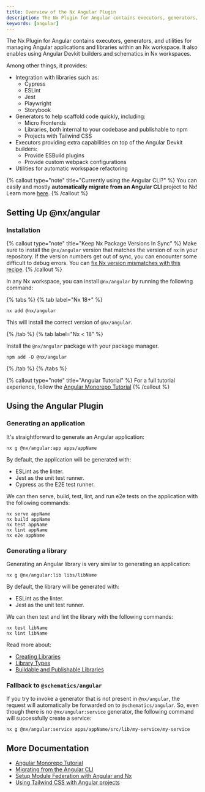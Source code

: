```yaml
---
title: Overview of the Nx Angular Plugin
description: The Nx Plugin for Angular contains executors, generators, and utilities for managing Angular applications and libraries within an Nx workspace.
keywords: [angular]
---
```


The Nx Plugin for Angular contains executors, generators, and utilities for managing Angular applications and libraries
within an Nx workspace. It also enables using Angular Devkit builders and schematics in Nx workspaces.

Among other things, it provides:

- Integration with libraries such as:
  - Cypress
  - ESLint
  - Jest
  - Playwright
  - Storybook
- Generators to help scaffold code quickly, including:
  - Micro Frontends
  - Libraries, both internal to your codebase and publishable to npm
  - Projects with Tailwind CSS
- Executors providing extra capabilities on top of the Angular Devkit builders:
  - Provide ESBuild plugins
  - Provide custom webpack configurations
- Utilities for automatic workspace refactoring

{% callout type="note" title="Currently using the Angular CLI?" %}
You can easily and mostly **automatically migrate from an Angular CLI** project to Nx! Learn
more [here](/recipes/angular/migration/angular).
{% /callout %}

## Setting Up @nx/angular

### Installation

{% callout type="note" title="Keep Nx Package Versions In Sync" %}
Make sure to install the `@nx/angular` version that matches the version of `nx` in your repository. If the version numbers get out of sync, you can encounter some difficult to debug errors. You can [fix Nx version mismatches with this recipe](/recipes/tips-n-tricks/keep-nx-versions-in-sync).
{% /callout %}

In any Nx workspace, you can install `@nx/angular` by running the following command:

{% tabs %}
{% tab label="Nx 18+" %}

```shell {% skipRescope=true %}
nx add @nx/angular
```

This will install the correct version of `@nx/angular`.

{% /tab %}
{% tab label="Nx < 18" %}

Install the `@nx/angular` package with your package manager.

```shell
npm add -D @nx/angular
```

{% /tab %}
{% /tabs %}

{% callout type="note" title="Angular Tutorial" %}
For a full tutorial experience, follow the [Angular Monorepo Tutorial](/getting-started/tutorials/angular-monorepo-tutorial)
{% /callout %}

## Using the Angular Plugin

### Generating an application

It's straightforward to generate an Angular application:

```shell
nx g @nx/angular:app apps/appName
```

By default, the application will be generated with:

- ESLint as the linter.
- Jest as the unit test runner.
- Cypress as the E2E test runner.

We can then serve, build, test, lint, and run e2e tests on the application with the following commands:

```shell
nx serve appName
nx build appName
nx test appName
nx lint appName
nx e2e appName
```

### Generating a library

Generating an Angular library is very similar to generating an application:

```shell
nx g @nx/angular:lib libs/libName
```

By default, the library will be generated with:

- ESLint as the linter.
- Jest as the unit test runner.

We can then test and lint the library with the following commands:

```shell
nx test libName
nx lint libName
```

Read more about:

- [Creating Libraries](/concepts/decisions/project-size)
- [Library Types](/concepts/decisions/project-dependency-rules)
- [Buildable and Publishable Libraries](/concepts/buildable-and-publishable-libraries)

### Fallback to `@schematics/angular`

If you try to invoke a generator that is not present in `@nx/angular`, the request will automatically be forwarded on
to `@schematics/angular`. So, even though there is no `@nx/angular:service` generator, the following command will
successfully create a service:

```shell
nx g @nx/angular:service apps/appName/src/lib/my-service/my-service
```

## More Documentation

- [Angular Monorepo Tutorial](/getting-started/tutorials/angular-monorepo-tutorial)
- [Migrating from the Angular CLI](/recipes/angular/migration/angular)
- [Setup Module Federation with Angular and Nx](/concepts/module-federation/faster-builds-with-module-federation)
- [Using Tailwind CSS with Angular projects](/recipes/angular/using-tailwind-css-with-angular-projects)
